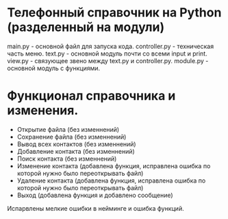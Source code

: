 # Телефонный справочник на Python (разделенный на модули)
main.py - основной файл для запуска кода.
controller.py - техническая часть меню.
text.py - основной модуль почти со всеми input и print.
view.py - связующее звено между text.py и controller.py.
module.py - основной модуль с функциями.

# Функционал справочника и изменения.

- Открытие файла (без изменнений)
- Сохранение файла (без изменнений)
- Вывод всех контактов (без изменнений)
- Добавление контакта (без изменнений)
- Поиск контакта (без изменнений)
- Изменение контакта (добавлена функция, исправлена ошибка по которой нужно было переоткрывать файл)
- Удаление контакта (добавлена функция, исправлена ошибка по которой нужно было переоткрывать файл)
- Выход (добавлена функция и добавлено сообщение)

Испарвлены мелкие ошибки в нейминге и ошибка функций.

